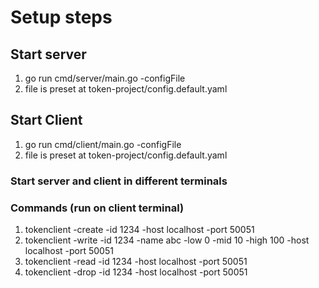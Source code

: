 # Setup steps

## Start server
1. go run cmd/server/main.go -configFile <file-path>
2. file is preset at token-project/config.default.yaml

## Start Client
1. go run cmd/client/main.go -configFile <file-path>
2. file is preset at token-project/config.default.yaml

### Start server and client in different terminals
### Commands (run on client terminal)
1. tokenclient -create -id 1234 -host localhost -port 50051
2. tokenclient -write -id 1234 -name abc -low 0 -mid 10 -high 100 -host localhost -port 50051
3. tokenclient -read -id 1234 -host localhost -port 50051
4. tokenclient -drop -id 1234 -host localhost -port 50051
